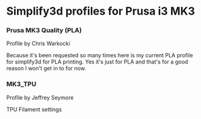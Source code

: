 # Simplify3d profiles for Prusa i3 MK3

### Prusa MK3 Quality (PLA)
Profile by Chris Warkocki

Because it's been requested so many times here is my current PLA profile for simplify3d for PLA printing. Yes it's just for PLA and that's for a good reason I won't get in to for now.

### MK3_TPU
Profile by Jeffrey Seymore 

TPU Filament settings
